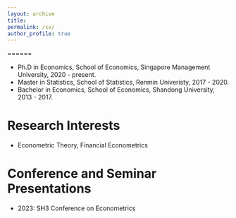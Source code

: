 ```yaml
---
layout: archive
title: 
permalink: /cv/
author_profile: true
---
```

 

 
======
* Ph.D in Economics, School of Economics, Singapore Management University, 2020 - present.
* Master in Statistics, School of Statistics, Renmin Univeristy, 2017 - 2020.
* Bachelor in Economics, School of Economics, Shandong University, 2013 - 2017.

Research Interests
======
* Econometric Theory, Financial Econometrics

  
Conference and Seminar Presentations
======
* 2023: SH3 Conference on Econometrics
  
 
  
 
